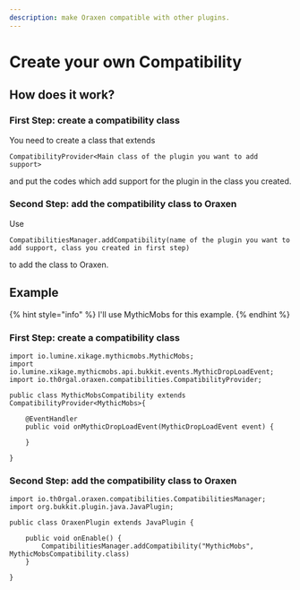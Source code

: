 ```yaml
---
description: make Oraxen compatible with other plugins.
---
```


# Create your own Compatibility

## How does it work?

### First Step: create a compatibility class

You need to create a class that extends

```text
CompatibilityProvider<Main class of the plugin you want to add support>
```

and put the codes which add support for the plugin in the class you created.

### Second Step: add the compatibility class to Oraxen

Use

```text
CompatibilitiesManager.addCompatibility(name of the plugin you want to add support, class you created in first step)
```

to add the class to Oraxen.

## Example

{% hint style="info" %}
 I'll use MythicMobs for this example.
{% endhint %}

### First Step: create a compatibility class

```text
import io.lumine.xikage.mythicmobs.MythicMobs;
import io.lumine.xikage.mythicmobs.api.bukkit.events.MythicDropLoadEvent;
import io.th0rgal.oraxen.compatibilities.CompatibilityProvider;

public class MythicMobsCompatibility extends CompatibilityProvider<MythicMobs>{

    @EventHandler
    public void onMythicDropLoadEvent(MythicDropLoadEvent event) {
    
    }
    
}
```

### Second Step: add the compatibility class to Oraxen

```text
import io.th0rgal.oraxen.compatibilities.CompatibilitiesManager;
import org.bukkit.plugin.java.JavaPlugin;

public class OraxenPlugin extends JavaPlugin {

    public void onEnable() {
        CompatibilitiesManager.addCompatibility("MythicMobs", MythicMobsCompatibility.class)
    }

}

```

